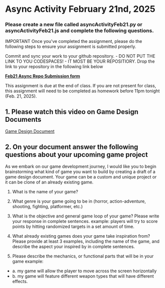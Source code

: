 # Async Activity February 21nd, 2025

### Please create a new file called asyncActivityFeb21.py or asyncActivityFeb21.js and complete the following questions.

IMPORTANT
Once you've completed the assignment, please do the following steps to ensure your assignment is submitted properly.

Commit and sync your work to your github repository. - DO NOT PUT THE LINK TO YOU CODESPACES! - IT MOST BE YOUR REPOSITIORY.
Drop the link to your repository in the following link below

<b>[Feb21 Async Repo Submission form](https://link-url-here.org)</b>


This assignment is due at the end of class. If you are not present for class, this assignment will need to be completed as homework before 11pm tonight (Feb. 21, 2025).

## 1. Please watch this video on Game Design Documents

[Game Design Document](hhttps://www.youtube.com/embed/ZE8v7uVGepM?si=4LKYqUXzuSg5DyWx)

## 2. On your document answer the following questions about your upcoming game project

As we embark on our game development journey, I would like you to begin brainstorming what kind of game you want to build by creating a draft of a game design document.
Your game can be a custom and unique project or it can be clone of an already existing game. 

1. What is the name of your game?

2. What genre is your game going to be in (horror, action-adventure, shooting, fighting, platformer, etc.)

3. What is the objective and general game loop of your game? Please write your response in complete sentences.
example: players will try to score points by hitting randomized targets in a set amount of time. 

4. What already existing games does your game take inspiration from? Please provide at least 3 examples, including the name of the game, and describe the aspect your inspired by in complete sentences.

5. Please describe the mechanics, or functional parts that will be in your game
example: 
- a. my game will allow the player to move across the screen horizontally
- b. my game will feature  different weapon types that will have different effects.
